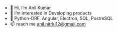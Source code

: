 - 👋 Hi, I’m Anil Kumar
- 👀 I’m interested in Developing products
- 🌱 Python-DRF, Angular, Electron, SQL, PostreSQL
- 📫 reach me anil.nitrkl12@gmail.com

<!---
anilnitrkl12/anilnitrkl12 is a ✨ special ✨ repository because its `README.md` (this file) appears on your GitHub profile.
You can click the Preview link to take a look at your changes.
--->
